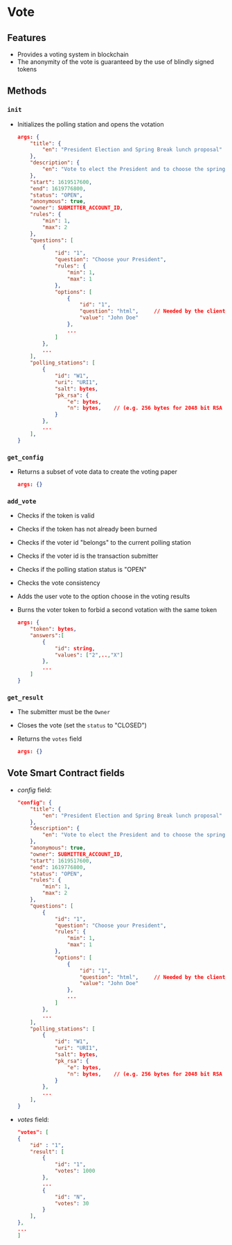 Vote
===
## Features

- Provides a voting system in blockchain
- The anonymity of the vote is guaranteed by the use of blindly signed tokens


## Methods

### `init`

- Initializes the polling station and opens the votation
  ```json
  args: {
      "title": {
          "en": "President Election and Spring Break lunch proposal"
      },
      "description": {
          "en": "Vote to elect the President and to choose the spring break "
      },
      "start": 1619517600,
      "end": 1619776800,
      "status": "OPEN",
      "anonymous": true,
      "owner": SUBMITTER_ACCOUNT_ID,
      "rules": {
          "min": 1,
          "max": 2
      },
      "questions": [
          {
              "id": "1",
              "question": "Choose your President",
              "rules": {
                  "min": 1,
                  "max": 1
              },
              "options": [
                  {
                      "id": "1",
                      "question": "html",     // Needed by the client side app
                      "value": "John Doe"
                  },
                  ...
              ]
          },
          ...
      ],
      "polling_stations": [
          {
              "id": "W1",
              "uri": "URI1",
              "salt": bytes,
              "pk_rsa": {
                  "e": bytes,
                  "n": bytes,    // (e.g. 256 bytes for 2048 bit RSA key)
              }
          },
          ...
      ],
  }
  ```

### `get_config`

- Returns a subset of vote data to create the voting paper

  ```json
  args: {}
  ```

### `add_vote`

- Checks if the token is valid
- Checks if the token has not already been burned
- Checks if the voter id "belongs" to the current polling station
- Checks if the voter id is the transaction submitter
- Checks if the polling station status is "OPEN"
- Checks the vote consistency
- Adds the user vote to the option choose in the voting results
- Burns the voter token to forbid a second votation with the same token

  ```json
  args: {
      "token": bytes,
      "answers":[
          {
              "id": string,
              "values": ["2",..,"X"]
          },
          ...
      ]
  }
  ```

### `get_result`

- The submitter must be the `Owner`
- Closes the vote (set the `status` to "CLOSED")
- Returns the `votes` field

  ```json
  args: {}
  ```

## Vote Smart Contract fields

- _config_ field:

  ```json
  "config": {
      "title": {
          "en": "President Election and Spring Break lunch proposal"
      },
      "description": {
          "en": "Vote to elect the President and to choose the spring break "
      },
      "anonymous": true,
      "owner": SUBMITTER_ACCOUNT_ID,
      "start": 1619517600,
      "end": 1619776800,
      "status": "OPEN",
      "rules": {
          "min": 1,
          "max": 2
      },
      "questions": [
          {
              "id": "1",
              "question": "Choose your President",
              "rules": {
                  "min": 1,
                  "max": 1
              },
              "options": [
                  {
                      "id": "1",
                      "question": "html",     // Needed by the client side app
                      "value": "John Doe"
                  },
                  ...
              ]
          },
          ...
      ],
      "polling_stations": [
          {
              "id": "W1",
              "uri": "URI1",
              "salt": bytes,
              "pk_rsa": {
                  "e": bytes,
                  "n": bytes,    // (e.g. 256 bytes for 2048 bit RSA key)
              }
          },
          ...
      ],
  }
  ```

- _votes_ field:

  ```json
  "votes": [
  {
      "id" : "1",
      "result": [
          {
              "id": "1",
              "votes": 1000
          },
          ...
          {
              "id": "N",
              "votes": 30
          }
      ],
  },
  ...
  ]
  ```


